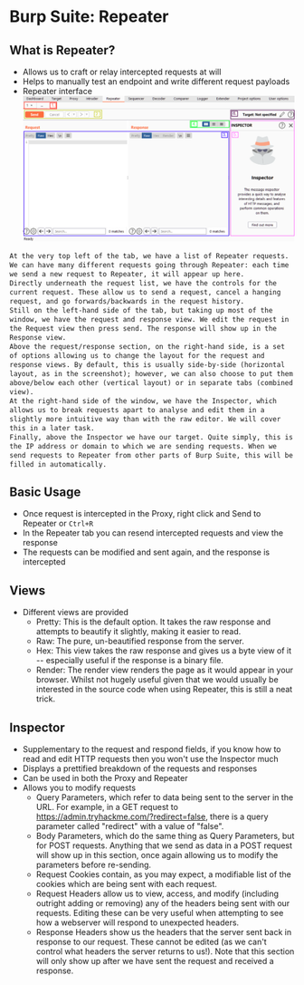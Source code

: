 # Burp Suite: Repeater


## What is Repeater?
- Allows us to craft or relay intercepted requests at will
- Helps to manually test an endpoint and write different request payloads
- Repeater interface
![Repeater diagram](images/repeater.png)
```
At the very top left of the tab, we have a list of Repeater requests. We can have many different requests going through Repeater: each time we send a new request to Repeater, it will appear up here.
Directly underneath the request list, we have the controls for the current request. These allow us to send a request, cancel a hanging request, and go forwards/backwards in the request history.
Still on the left-hand side of the tab, but taking up most of the window, we have the request and response view. We edit the request in the Request view then press send. The response will show up in the Response view.
Above the request/response section, on the right-hand side, is a set of options allowing us to change the layout for the request and response views. By default, this is usually side-by-side (horizontal layout, as in the screenshot); however, we can also choose to put them above/below each other (vertical layout) or in separate tabs (combined view).
At the right-hand side of the window, we have the Inspector, which allows us to break requests apart to analyse and edit them in a slightly more intuitive way than with the raw editor. We will cover this in a later task.
Finally, above the Inspector we have our target. Quite simply, this is the IP address or domain to which we are sending requests. When we send requests to Repeater from other parts of Burp Suite, this will be filled in automatically.
```

## Basic Usage
- Once request is intercepted in the Proxy, right click and Send to Repeater or `Ctrl+R`
- In the Repeater tab you can resend intercepted requests and view the response
- The requests can be modified and sent again, and the response is intercepted

## Views
- Different views are provided
	- Pretty: This is the default option. It takes the raw response and attempts to beautify it slightly, making it easier to read.
	- Raw: The pure, un-beautified response from the server.
	- Hex: This view takes the raw response and gives us a byte view of it -- especially useful if the response is a binary file.
	- Render: The render view renders the page as it would appear in your browser. Whilst not hugely useful given that we would usually be interested in the source code when using Repeater, this is still a neat trick.

## Inspector
- Supplementary to the request and respond fields, if you know how to read and edit HTTP requests then you won't use the Inspector much
- Displays a prettified breakdown of the requests and responses
- Can be used in both the Proxy and Repeater
- Allows you to modify requests
	- Query Parameters, which refer to data being sent to the server in the URL. For example, in a GET request to https://admin.tryhackme.com/?redirect=false, there is a query parameter called "redirect" with a value of "false".
	- Body Parameters, which do the same thing as Query Parameters, but for POST requests. Anything that we send as data in a POST request will show up in this section, once again allowing us to modify the parameters before re-sending.
	- Request Cookies contain, as you may expect, a modifiable list of the cookies which are being sent with each request.
	- Request Headers allow us to view, access, and modify (including outright adding or removing) any of the headers being sent with our requests. Editing these can be very useful when attempting to see how a webserver will respond to unexpected headers.
	- Response Headers show us the headers that the server sent back in response to our request. These cannot be edited (as we can't control what headers the server returns to us!). Note that this section will only show up after we have sent the request and received a response.

